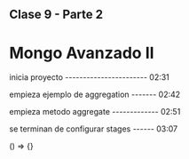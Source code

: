## Clase 9 - Parte 2
# Mongo Avanzado II

inicia proyecto ----------------------- 02:31

empieza ejemplo de aggregation -------  02:42

empieza metodo aggregate -------------  02:51

se terminan de configurar stages ------ 03:07






() => {}